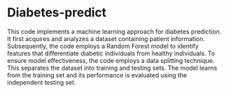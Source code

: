 # Diabetes-predict
This code implements a machine learning approach for diabetes prediction. It first acquires and analyzes a dataset containing patient information. Subsequently, the code employs a Random Forest model to identify features that differentiate diabetic individuals from healthy individuals.
To ensure model effectiveness, the code employs a data splitting technique. This separates the dataset into training and testing sets. The model learns from the training set and its performance is evaluated using the independent testing set.
